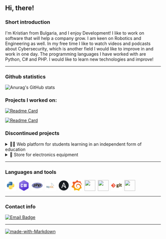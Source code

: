 ## Hi, there!

### Short introduction
I'm Kristian from Bulgaria, and I enjoy Development! I like to work on software that will help a company grow. I am keen on Robotics and Engineering as well. In my free time I like to watch videos and podcasts about Cybersecurity, which is another field I would like to improve in and work in one day. The programming languages I have worked with are Python, C# and PHP. I would like to learn new technologies and improve!

<hr>

### Github statistics
![Anurag's GitHub stats](https://github-readme-stats-kristian-georgievs-projects-4a28fe94.vercel.app/api?username=KristianLGeorgiev&show_icons=true&theme=transperent&show=reviews,discussions_started,discussions_answered)

### Projects I worked on:
[![Readme Card](https://github-readme-stats-kristian-georgievs-projects-4a28fe94.vercel.app/api/pin/?username=KristianLGeorgiev&repo=Tennis-cart)](https://github.com/KristianLGeorgiev/Tennis-cart)

[![Readme Card](https://github-readme-stats-kristian-georgievs-projects-4a28fe94.vercel.app/api/pin/?username=KristianLGeorgiev&repo=Attendance-scripts)](https://github.com/KristianLGeorgiev/Attendance-scripts)

### Discontinued projects
<details>
  <summary>👨‍🎓 Web platform for students learning in an independent form of education</summary>
  [View the repository] -> (https://github.com/KristianLGeorgiev/SFO_Project)


</details>

<details>
    <summary>🏪 Store for electronics equipment</summary>
    [View the repository] -> (https://github.com/KristianLGeorgiev/IMStore)
</details>
<hr>

### Languages and tools
<p>
  <img src="https://raw.githubusercontent.com/github/explore/80688e429a7d4ef2fca1e82350fe8e3517d3494d/topics/python/python.png?size=48" width="35" height="35">&nbsp;
  <img src="https://raw.githubusercontent.com/github/explore/31ea1181d4a76262931a39ca68e0203774a69b60/topics/csharp/csharp.png?size=48" width="35" height="35">&nbsp;
  <img src="https://raw.githubusercontent.com/github/explore/ccc16358ac4530c6a69b1b80c7223cd2744dea83/topics/php/php.png?size=48" width="35" height="35">&nbsp;
  <img src="https://raw.githubusercontent.com/github/explore/80688e429a7d4ef2fca1e82350fe8e3517d3494d/topics/mysql/mysql.png?size=48" width="35" height="35">&nbsp;
  <img src="https://raw.githubusercontent.com/github/explore/80688e429a7d4ef2fca1e82350fe8e3517d3494d/topics/ansible/ansible.png?size=48" width="35" height="35">&nbsp;
  <img src="https://raw.githubusercontent.com/grafana/grafana/9d6935388c4795e8f337ae9ec3ccc77d0f160ad0/public/img/grafana_icon.svg" width="35" height="35">&nbsp;
  <img src="https://avatars.githubusercontent.com/u/13752566?s=48&v=4" width="35" height="35">&nbsp;
  <img src="https://avatars.githubusercontent.com/u/3380462?s=48&v=4" width="35" height="35">&nbsp;
  <img src="https://raw.githubusercontent.com/github/explore/9d47da057258d668c7dba9e9bb9cfcd45e2226e9/topics/git/git.png?size=48" width="35" height="35">&nbsp;
  <img src="https://avatars.githubusercontent.com/u/1769238?s=40&v=4" width="35" height="35"> 
</p>

<hr>

### Contact info
[![Email Badge](https://img.shields.io/badge/Gmail-Contact_Me-green?style=flat-square&logo=gmail&logoColor=FFFFFF&labelColor=cc0000&color=140000)](mailto:kristiang5252@gmail.com)

<hr>

[![made-with-Markdown](https://img.shields.io/badge/Made%20with-Markdown-1f425f.svg)](http://commonmark.org)
